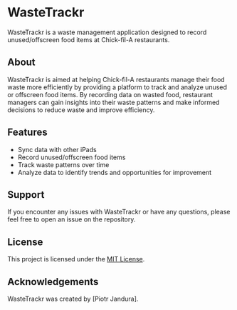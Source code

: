 # WasteTrackr

WasteTrackr is a waste management application designed to record unused/offscreen food items at Chick-fil-A restaurants.

## About

WasteTrackr is aimed at helping Chick-fil-A restaurants manage their food waste more efficiently by providing a platform to track and analyze unused or offscreen food items. By recording data on wasted food, restaurant managers can gain insights into their waste patterns and make informed decisions to reduce waste and improve efficiency.

## Features

- Sync data with other iPads
- Record unused/offscreen food items
- Track waste patterns over time
- Analyze data to identify trends and opportunities for improvement

## Support

If you encounter any issues with WasteTrackr or have any questions, please feel free to open an issue on the repository.

## License

This project is licensed under the [MIT License](LICENSE).

## Acknowledgements

WasteTrackr was created by [Piotr Jandura].
